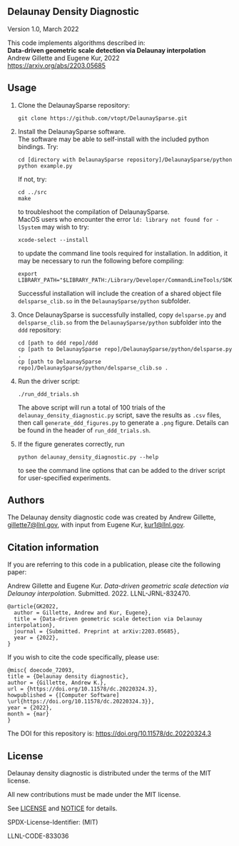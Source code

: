 Delaunay Density Diagnostic
----------------
   Version 1.0, March 2022

   This code implements algorithms described in:\
   **Data-driven geometric scale detection via Delaunay interpolation**\
   Andrew Gillette and Eugene Kur, 2022 \
   https://arxiv.org/abs/2203.05685


Usage
----------------

1. Clone the DelaunaySparse repository:
   ~~~~
   git clone https://github.com/vtopt/DelaunaySparse.git
   ~~~~
2. Install the DelaunaySparse software.  \
   The software may be able to self-install with the included python bindings.  Try:
   ~~~~
   cd [directory with DelaunaySparse repository]/DelaunaySparse/python
   python example.py
   ~~~~
   If not, try:
   ~~~~
   cd ../src
   make
   ~~~~
   to troubleshoot the compilation of DelaunaySparse.  
   MacOS users who encounter the error `ld: library not found for -lSystem` may wish to try:
   ~~~~
   xcode-select --install
   ~~~~
   to update the command line tools required for installation.  In addition, it may be necessary to run the following before compiling:
   ~~~~
   export LIBRARY_PATH="$LIBRARY_PATH:/Library/Developer/CommandLineTools/SDKs/MacOSX.sdk/usr/lib"
   ~~~~
   Successful installation will include the creation of a shared object file `delsparse_clib.so` in the `DelaunaySparse/python` subfolder.

3. Once DelaunaySparse is successfully installed, copy `delsparse.py` and `delsparse_clib.so` from the `DelaunaySparse/python` subfolder into the `ddd` repository:
    ~~~~
   cd [path to ddd repo]/ddd
   cp [path to DelaunaySparse repo]/DelaunaySparse/python/delsparse.py .
   cp [path to DelaunaySparse repo]/DelaunaySparse/python/delsparse_clib.so .
   ~~~~

4. Run the driver script:
   ~~~~
   ./run_ddd_trials.sh
   ~~~~
   The above script will run a total of 100 trials of the `delaunay_density_diagnostic.py` script,
      save the results as `.csv` files, then call `generate_ddd_figures.py`
      to generate a `.png` figure.  Details can be found in the header of  `run_ddd_trials.sh`.

5. If the figure generates correctly, run
   ~~~~
   python delaunay_density_diagnostic.py --help
   ~~~~
   to see the command line options that can be added to the driver script for
   user-specified experiments.


Authors
----------------
The Delaunay density diagnostic code was created by Andrew Gillette, gillette7@llnl.gov, with input from Eugene Kur, kur1@llnl.gov.

Citation information
----------------
If you are referring to this code in a publication, please cite the following paper:

Andrew Gillette and Eugene Kur.  *Data-driven geometric scale detection via Delaunay interpolation*.  Submitted.  2022.  LLNL-JRNL-832470.

~~~~
@article{GK2022,
  author = Gillette, Andrew and Kur, Eugene},
  title = {Data-driven geometric scale detection via Delaunay interpolation},
  journal = {Submitted. Preprint at arXiv:2203.05685},
  year = {2022},
}
~~~~

If you wish to cite the code specifically, please use:

~~~~
@misc{ doecode_72093,
title = {Delaunay density diagnostic},
author = {Gillette, Andrew K.},
url = {https://doi.org/10.11578/dc.20220324.3},
howpublished = {[Computer Software] \url{https://doi.org/10.11578/dc.20220324.3}},
year = {2022},
month = {mar}
}
~~~~

The DOI for this repository is:  https://doi.org/10.11578/dc.20220324.3


License
----------------

Delaunay density diagnostic is distributed under the terms of the MIT license.

All new contributions must be made under the MIT license.

See [LICENSE](https://github.com/ddd/blob/main/LICENSE) and
[NOTICE](https://github.com/ddd/blob/main/NOTICE) for details.

SPDX-License-Identifier: (MIT)

LLNL-CODE-833036
